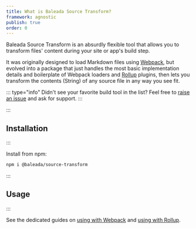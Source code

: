 ```yaml
---
title: What is Baleada Source Transform?
framework: agnostic
publish: true
order: 0
---
```


Baleada Source Transform is an absurdly flexible tool that allows you to transform files' content during your site or app's build step.

It was originally designed to load Markdown files using [Webpack](https://webpack.js.org/), but evolved into a package that just handles the most basic implementation details and boilerplate of Webpack loaders and [Rollup](https://rollupjs.org/) plugins, then lets you transform the contents (String) of any source file in any way you see fit.

::: type="info"
Didn't see your favorite build tool in the list? Feel free to [raise an issue](https://gitlab.com/baleada/source-transform/issues) and ask for support.
:::

<!-- To see a practical application of Baleada Source Transform, [check out how Baleada Prose uses it to load Markdown files](/docs/prose/using-with-markdown), replacing standard HTML elements with feature-rich components. -->

:::
## Installation
:::

Install from npm:

```bash
npm i @baleada/source-transform
```

:::
## Usage
:::

See the dedicated guides on [using with Webpack](/docs/source-transform/using-with-webpack) and [using with Rollup](/docs/source-transform/using-with-rollup).